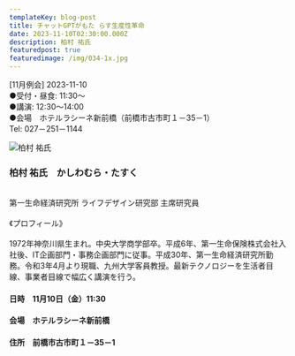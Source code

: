 ```yaml
---
templateKey: blog-post
title: チャットGPTがもた らす生産性革命
date: 2023-11-10T02:30:00.000Z
description: 柏村 祐氏
featuredpost: true
featuredimage: /img/034-1x.jpg
---
```



\[11月例会] 2023-11-10<br />
●受付・昼食: 11:30〜<br />
●講演: 12:30〜14:00<br />
●会場　ホテルラシーネ新前橋（前橋市古市町１－35－1）<br />
Tel: 027－251－1144<br />

![柏村 祐氏](/img/034-1x.jpg "柏村 祐氏　かしわむら・たすく")

### 柏村 祐氏　かしわむら・たすく

\
第一生命経済研究所 ライフデザイン研究部 主席研究員\
\
《プロフィール》\
\
1972年神奈川県生まれ。中央大学商学部卒。平成6年、第一生命保険株式会社入社後、IT企画部門・事務企画部門に従事。平成30年、第一生命経済研究所勤務。令和3年4月より現職、九州大学客員教授。最新テクノロジーを生活者目線、事業者目線で幅広く講演を行う。

#### 日時　11月10日（金）11:30

#### 会場　ホテルラシーネ新前橋

#### 住所　前橋市古市町１－35－1